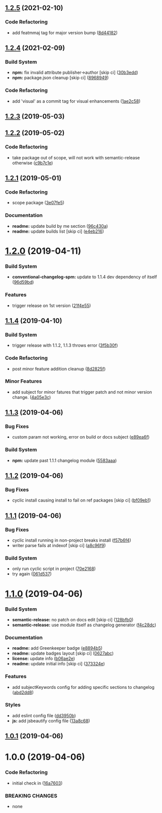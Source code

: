 ## [1.2.5](https://github.com/spmeesseman/conventional-changelog-spm/compare/v1.2.4...v1.2.5) (2021-02-10)


### Code Refactoring

* add featmmaj tag for major version bump ([8d44182](https://github.com/spmeesseman/conventional-changelog-spm/commit/8d44182))

## [1.2.4](https://github.com/spmeesseman/conventional-changelog-spm/compare/v1.2.3...v1.2.4) (2021-02-09)


### Build System

* **npm:** fix invalid attribute publisher->author [skip ci] ([30b3edd](https://github.com/spmeesseman/conventional-changelog-spm/commit/30b3edd))
* **npm:** package.json cleanup [skip ci] ([8968949](https://github.com/spmeesseman/conventional-changelog-spm/commit/8968949))


### Code Refactoring

* add 'visual' as a commit tag for visual enhancements ([1ae2c58](https://github.com/spmeesseman/conventional-changelog-spm/commit/1ae2c58))

## [1.2.3](https://github.com/spmeesseman/conventional-changelog-spm/compare/v1.2.2...v1.2.3) (2019-05-03)

## [1.2.2](https://github.com/spmeesseman/conventional-changelog-spm/compare/v1.2.1...v1.2.2) (2019-05-02)


### Code Refactoring

* take package out of scope, will not work with semantic-release otherwise ([c9b7c1e](https://github.com/spmeesseman/conventional-changelog-spm/commit/c9b7c1e))

## [1.2.1](https://github.com/spmeesseman/conventional-changelog-spm/compare/v1.2.0...v1.2.1) (2019-05-01)


### Code Refactoring

* scope package ([3e07fe5](https://github.com/spmeesseman/conventional-changelog-spm/commit/3e07fe5))


### Documentation

* **readme:** update build by me section ([96c430a](https://github.com/spmeesseman/conventional-changelog-spm/commit/96c430a))
* **readme:** update builds list [skip ci] ([e4eb216](https://github.com/spmeesseman/conventional-changelog-spm/commit/e4eb216))

# [1.2.0](https://github.com/spmeesseman/conventional-changelog-spm/compare/v1.1.4...v1.2.0) (2019-04-11)


### Build System

* **conventional-changelog-spm:** update to 1.1.4 dev dependency of itself ([96d59bd](https://github.com/spmeesseman/conventional-changelog-spm/commit/96d59bd))


### Features

* trigger release on 1st version ([21f4e55](https://github.com/spmeesseman/conventional-changelog-spm/commit/21f4e55))

## [1.1.4](https://github.com/spmeesseman/conventional-changelog-spm/compare/v1.1.3...v1.1.4) (2019-04-10)


### Build System

* trigger release with 1.1.2, 1.1.3 throws error ([3f5b30f](https://github.com/spmeesseman/conventional-changelog-spm/commit/3f5b30f))


### Code Refactoring

* post minor feature addition cleanup ([8d2825f](https://github.com/spmeesseman/conventional-changelog-spm/commit/8d2825f))


### Minor Features

* add subject for minor fatures that trigger patch and not minor version change. ([4a05e3c](https://github.com/spmeesseman/conventional-changelog-spm/commit/4a05e3c))

## [1.1.3](https://github.com/spmeesseman/conventional-changelog-spm/compare/v1.1.2...v1.1.3) (2019-04-06)


### Bug Fixes

* custom param not working, error on build or docs subject ([e89ea6f](https://github.com/spmeesseman/conventional-changelog-spm/commit/e89ea6f))


### Build System

* **npm:** update past 1.1.1 changelog module ([5583aaa](https://github.com/spmeesseman/conventional-changelog-spm/commit/5583aaa))

## [1.1.2](https://github.com/spmeesseman/conventional-changelog-spm/compare/v1.1.1...v1.1.2) (2019-04-06)


### Bug Fixes

* cyclic install causing install to fail on ref packages [skip ci] ([bf09eb1](https://github.com/spmeesseman/conventional-changelog-spm/commit/bf09eb1))

## [1.1.1](https://github.com/spmeesseman/conventional-changelog-spm/compare/v1.1.0...v1.1.1) (2019-04-06)


### Bug Fixes

* cyclic install running in non-project breaks install ([f57b6f4](https://github.com/spmeesseman/conventional-changelog-spm/commit/f57b6f4))
* writer parse fails at indexof [skip ci] ([a8c96f9](https://github.com/spmeesseman/conventional-changelog-spm/commit/a8c96f9))


### Build System

* only run cyclic script in project ([70e2168](https://github.com/spmeesseman/conventional-changelog-spm/commit/70e2168))
* try again ([061d537](https://github.com/spmeesseman/conventional-changelog-spm/commit/061d537))

# [1.1.0](https://github.com/spmeesseman/conventional-changelog-spm/compare/v1.0.1...v1.1.0) (2019-04-06)


### Build System

* **semantic-release:** no patch on docs edit [skip ci] ([128bfb0](https://github.com/spmeesseman/conventional-changelog-spm/commit/128bfb0))
* **semantic-release:** use module itself as changelog generator ([f4c28dc](https://github.com/spmeesseman/conventional-changelog-spm/commit/f4c28dc))


### Documentation

* **readme:** add Greenkeeper badge ([e8894b5](https://github.com/spmeesseman/conventional-changelog-spm/commit/e8894b5))
* **readme:** update badges layout [skip ci] ([0627abc](https://github.com/spmeesseman/conventional-changelog-spm/commit/0627abc))
* **license:** update info ([b06ae2e](https://github.com/spmeesseman/conventional-changelog-spm/commit/b06ae2e))
* **readme:** update initial info [skip ci] ([373324e](https://github.com/spmeesseman/conventional-changelog-spm/commit/373324e))


### Features

* add subjectKeywords config for adding specific sections to changelog ([abd2dd8](https://github.com/spmeesseman/conventional-changelog-spm/commit/abd2dd8))


### Styles

* add eslint config file ([dd3950b](https://github.com/spmeesseman/conventional-changelog-spm/commit/dd3950b))
* **js:** add jsbeautify config file ([13a8c68](https://github.com/spmeesseman/conventional-changelog-spm/commit/13a8c68))

## [1.0.1](https://github.com/spmeesseman/conventional-changelog-spm/compare/v1.0.0...v1.0.1) (2019-04-06)

# 1.0.0 (2019-04-06)


### Code Refactoring

* initial check in ([16a7603](https://github.com/spmeesseman/conventional-changelog-spm/commit/16a7603))


### BREAKING CHANGES

* none
